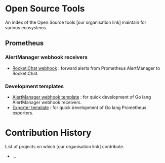 # Open Source Tools

An index of the Open Source tools [our organisation link] maintain for various ecosystems.

## Prometheus

### AlertManager webhook receivers
- [Rocket.Chat webhook](https://github.com/FXinnovation/alertmanager-webhook-rocketchat) : forward alerts from Prometheus AlertManager to Rocket.Chat.

### Development templates
- [AlertManager webhook template](https://github.com/FXinnovation/alertmanager-webhook-template) : for quick development of Go lang AlertManager webhook receivers.
- [Exporter template](https://github.com/FXinnovation/exporter-template) : for quick development of Go lang Prometheus exporters.

# Contribution History

List of projects on which [our organisation link] contribute.

- ...
